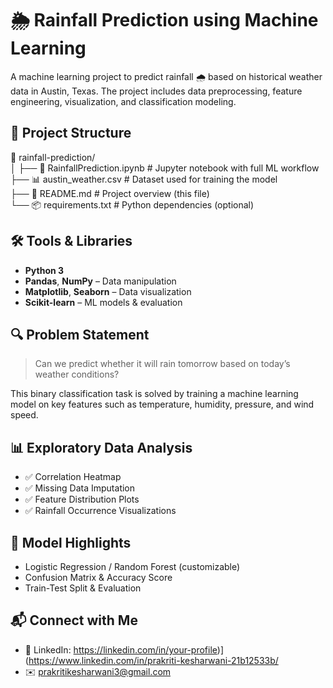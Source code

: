 # 🌦️ Rainfall Prediction using Machine Learning  
A machine learning project to predict rainfall 🌧️ based on historical weather data in Austin, Texas. The project includes data preprocessing, feature engineering, visualization, and classification modeling.

## 📂 Project Structure

📁 rainfall-prediction/<br>
│
├── 📓 RainfallPrediction.ipynb     # Jupyter notebook with full ML workflow <br>
├── 📊 austin\_weather.csv           # Dataset used for training the model <br>
├── 📄 README.md                    # Project overview (this file)<br>
└── 📦 requirements.txt             # Python dependencies (optional) <br>

## 🛠️ Tools & Libraries

- **Python 3**
- **Pandas**, **NumPy** – Data manipulation
- **Matplotlib**, **Seaborn** – Data visualization
- **Scikit-learn** – ML models & evaluation

## 🔍 Problem Statement

> Can we predict whether it will rain tomorrow based on today’s weather conditions?

This binary classification task is solved by training a machine learning model on key features such as temperature, humidity, pressure, and wind speed.

## 📊 Exploratory Data Analysis

- ✅ Correlation Heatmap
- ✅ Missing Data Imputation
- ✅ Feature Distribution Plots
- ✅ Rainfall Occurrence Visualizations

## 🤖 Model Highlights

- Logistic Regression / Random Forest (customizable)
- Confusion Matrix & Accuracy Score
- Train-Test Split & Evaluation

## 📬 Connect with Me

* 💼 LinkedIn: https://linkedin.com/in/your-profile)](https://www.linkedin.com/in/prakriti-kesharwani-21b12533b/
* ✉️ prakritikesharwani3@gmail.com


